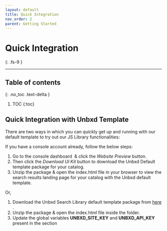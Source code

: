 ```yaml
---
layout: default
title: Quick Integration
nav_order: 2
parent: Getting Started
---
```


# Quick Integration
{: .fs-9 }

---

## Table of contents
{: .no_toc .text-delta }

1. TOC
{:toc}

## Quick Integration with Unbxd Template

There are two ways in which you can quickly get up and running with our default template to try out our JS Library functionalities:

If you have a console account already, follow the below steps:  
  

1.  Go to the console dashboard  & click the _Website Preview_ button.
2.  Then click the _Download UI Kit_ button to download the Unbxd Default template package for your catalog.
3.  Unzip the package & open the index.html file in your browser to view the search results landing page for your catalog with the Unbxd default template.

Or,

1.  Download the Unbxd Search Library default template package from [here](https://libraries.unbxdapi.com/sdk-demo/v2/Unbxd-Search-SDK-Demo.zip) .
2.  Unzip the package & open the index.html file inside the folder.
3.  Update the global variables **UNBXD\_SITE\_KEY** and **UNBXD\_API\_KEY** present in the <head> section <script>  tag of the _index.html_ file with your Site key & API keys.
```js
    window.UNBXD\_SITE\_KEY\= < your site key\>//yoursitekey
    window.UNBXD\_API\_KEY\= < your API key\>//yourapikey
```

Refer to [this section](https://unbxd.com/docs/site-search/documentation/configure-site-profile/) for steps on how to get the Site Key & API Key for your account
4.  Update the global variable “**UNBXD\_MAPPED\_FIELDS**” with the field mapping of your catalog fields.  
```js
 window.UNBXD_MAPPED_FIELDS = {
   "unxTitle": "title",
  "unxImageUrl": "Image_Link",
   "unxPrice": "Price",
   "unxDescription":" productDescription"
};
```
    Refer to [this section](https://unbxd.com/docs/site-search/documentation/configure-site-profile/) on how to get these field mappings for your account.  
      
    Finally, open index.html in your browser to view the search results landing page for your catalog with the Unbxd default template.


## Quick Integration to your Site

To integrate the JS Library into your site, follow the following steps:

1.  Include the JS Library. This can be done in two ways:  
    a. Adding it as a URL to your HTML file.  
    First, add the following CSS file into the **“** section of your HTML page to get the Unbxd default theme styles. 
    
```js
<link rel="stylesheet" href="https://libraries.unbxdapi.com/search-sdk/v2.0.0/vanillaSearch.min.css" /> 
```
Then add the following script file for the library at the end of the body section.
    
```js
<script type="text/javascript" src="https://libraries.unbxdapi.com/search-sdk/v2.0.0/vanillaSearch.min.js">
```

This will set the “UnbxdSearch” constructor on the window object.  
    b. Install it via npm using the following command
    
```js
npm i @unbxd-ui/vanilla-search-library
```

and import the UnbxdSearch class like below:
```js
import  UnbxdSearch  from  "@unbxd-ui/vanilla-search-library";
```

**Note**: To include default CSS, use the below command
```js
import "@unbxd-ui/vanilla-search-library/public/dist/css/vanillaSearch.css";
``` 
or If you are using SCSS, include the below file
```js
import "@unbxd-ui/vanilla-search-library/styles/index.scss";
```

2.  Create a search object using UnbxdSearch(class/constructor) with the relevant configs.
```js
window.unbxdSearch = new UnbxdSearch({
 siteKey: "demo-unbxd700181503576558",
 apiKey: "fb853e3332f2645fac9d71dc63e09ec1",
 products:{
    productType:"SEARCH",
    productAttributes: [
            "title",
            "uniqueId",
            "price",
            "sku",
            "imageUrl",
            "displayPrice",
            "salePrice",
            "sortPrice"
      ]
 }
});
```
A full configuration will look like:
```js
window.unbxdSearch = new UnbxdSearch({
 siteKey: "demo-german-unbxd809051586180937",
 apiKey: "16e3cf8d510c50106d64f1ebb919b34e",
 searchBoxEl: document.getElementById("unbxdInput"),
 searchButtonEl: document.getElementById("searchBtn"),
 products:{
   el:document.getElementById("searchResultsWrapper"),
   attributesMap: {
      "unxTitle": "title",
      "unxImageUrl": "imageUrl"
      "unxPrice": "displaySalePrice"
   },
   productAttributes: [
      "title",
      "imageUrl",
      "price"
   ]
 },
 spellCheck: {
   enabled: true,
   el: document.getElementById("didYouMeanWrapper")
 },
 noResults: {
     el: document.getElementById("noResultWrapper")
 },
 facet: {
   facetsEl: document.getElementById("facetsWrapper"),
   selectedFacetsEl: document.getElementById("selectedFacetWrapper"),
   applyMultipleFilters:false,
   defaultOpen:"FIRST",
   isCollapsible: true,
   isSearchable: true
 },
 pagination: {
   type: "FIXED_PAGINATION",
   el:document.querySelector("#clickScrollContainer"),
   onPaginate:function(data) {
   }
 },
 breadcrumb: {
   el: document.getElementById("breadcrumpContainer")
 },
 pagesize: {
   el: document.getElementById("changeNoOfProducts")
 },
 sort: {
   el: document.getElementById("sortWrapper"),
   options: [
     {
       value: "sortPrice desc",
       text: "Price High to Low"
     },
     {
       value: "sortPrice asc",
       text: " Price Low to High"
     }
   ]
 },
 loader :{
     el:document.getElementById("loaderEl")
 },
 productView:{
   el: document.getElementById("productViewTypeContainer"),
   defaultViewType: "GRID"
 },
 banner: {
   el: document.getElementById("bannerContainer"),
   count: 1
 }
});
```

You can also modify the configs anytime using the “**updateConfig**” method on the returned object. “updateConfig” accepts a new config object as an argument which will be merged with the existing config object.
```js
const  unbxdSearch = new UnbxdSearch({
 siteKey: "demo-unbxd700181503576558",
 apiKey: "fb853e3332f2645fac9d71dc63e09ec1",
 products:{
    productType:"SEARCH"
 }
});
unbxdSearch.updateConfig({
 products:{
    productType:"CATEGORY"
 }
});
```
For a full list of all available configs refer to the “List of Available Configurations” section below.

